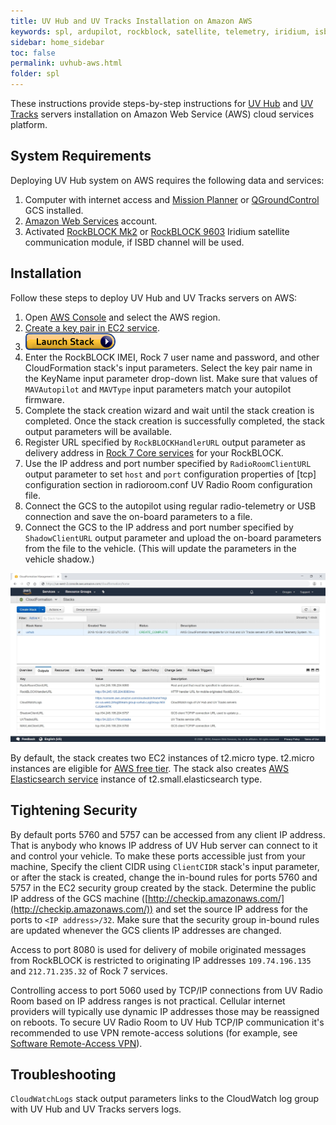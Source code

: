 ```yaml
---
title: UV Hub and UV Tracks Installation on Amazon AWS
keywords: spl, ardupilot, rockblock, satellite, telemetry, iridium, isbd, amazon, aws
sidebar: home_sidebar
toc: false
permalink: uvhub-aws.html
folder: spl
---
```


These instructions provide steps-by-step instructions for [UV Hub](uvhub.html) and [UV Tracks](uvtracks.html) servers installation on Amazon Web Service (AWS) cloud services platform.

## System Requirements

Deploying UV Hub system on AWS requires the following data and services:
1. Computer with internet access and [Mission Planner](http://ardupilot.org/planner/) or [QGroundControl](http://qgroundcontrol.com/) GCS installed.
2. [Amazon Web Services](https://aws.amazon.com/) account.
3. Activated [RockBLOCK Mk2](http://www.rock7mobile.com/products-rockblock) or [RockBLOCK 9603](http://www.rock7mobile.com/products-rockblock-9603) Iridium satellite communication module, if ISBD channel will be used.

## Installation

Follow these steps to deploy UV Hub and UV Tracks servers on AWS:
1. Open [AWS Console](https://aws.amazon.com/) and select the AWS region.
2. [Create a key pair in EC2 service](http://docs.aws.amazon.com/AWSEC2/latest/UserGuide/ec2-key-pairs.html#having-ec2-create-your-key-pair).
3. [![Launch Stack](images/cloudformation-launch-stack.png)](https://console.aws.amazon.com/cloudformation/home?#/stacks/new?stackName=uvhub&templateURL=https://s3-us-west-2.amazonaws.com/envirover/UVHub/uvhub.template)
5. Enter the RockBLOCK IMEI, Rock 7 user name and password, and other CloudFormation stack's input parameters. Select the key pair name in the KeyName input parameter drop-down list. Make sure that values of `MAVAutopilot` and `MAVType` input parameters match your autopilot firmware.
6. Complete the stack creation wizard and wait until the stack creation is completed.  Once the stack creation is successfully completed, the stack output parameters will be available.
7. Register URL specified by `RockBLOCKHandlerURL` output parameter as delivery address in [Rock 7 Core services](https://rockblock.rock7.com/Operations) for your RockBLOCK.
8. Use the IP address and port number specified by `RadioRoomClientURL` output parameter to set `host` and `port` configuration properties of [tcp] configuration section in radioroom.conf UV Radio Room configuration file.
9. Connect the GCS to the autopilot using regular radio-telemetry or USB connection and save the on-board parameters to a file. 
10. Connect the GCS to the IP address and port number specified by `ShadowClientURL` output parameter and upload the on-board parameters from the file to the vehicle. (This will update the parameters in the vehicle shadow.)


![UV Hub CloudFormation template](images/uvhub-cf.jpg)

By default, the stack creates two EC2 instances of t2.micro type. t2.micro instances are eligible for [AWS free tier](https://aws.amazon.com/s/dm/optimization/server-side-test/free-tier/free_np/). The stack also creates [AWS Elasticsearch service](https://aws.amazon.com/elasticsearch-service/) instance of t2.small.elasticsearch type.

## Tightening Security

By default ports 5760 and 5757 can be accessed from any client IP address. That is anybody who knows IP address of UV Hub server can connect to it and control your vehicle. To make these ports accessible just from your machine, Specify the client CIDR using `ClientCIDR` stack's input parameter, or after the stack is created, change the in-bound rules for ports 5760 and 5757 in the EC2 security group created by the stack. Determine the public IP address of the GCS machine ([http://checkip.amazonaws.com/](http://checkip.amazonaws.com/)) and set the source IP address for the ports to `<IP address>/32`. Make sure that the security group in-bound rules are updated whenever the GCS clients IP addresses are changed.

Access to port 8080 is used for delivery of mobile originated messages from RockBLOCK is restricted to originating IP addresses `109.74.196.135` and `212.71.235.32` of Rock 7 services.

Controlling access to port 5060 used by TCP/IP connections from UV Radio Room based on IP address ranges is not practical. Cellular internet providers will typically use dynamic IP addresses those may be reassigned on reboots. To secure UV Radio Room to UV Hub TCP/IP communication it's recommended to use VPN  remote-access solutions (for example, see [Software Remote-Access VPN](https://docs.aws.amazon.com/aws-technical-content/latest/aws-vpc-connectivity-options/software-remote-access-vpn-internal-user.html)).

## Troubleshooting

`CloudWatchLogs` stack output parameters links to the CloudWatch log group with UV Hub and UV Tracks servers logs. 

